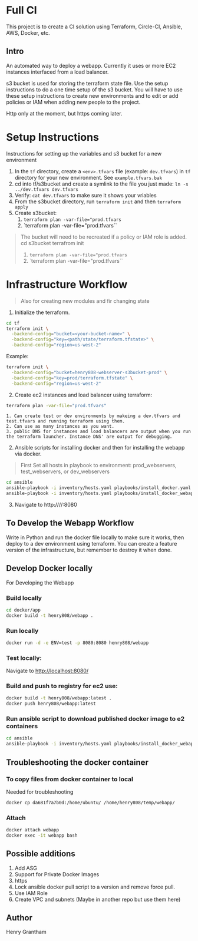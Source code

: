# Full CI

This project is to create a CI solution using Terraform, Circle-CI, Ansible, AWS, Docker, etc.

## Intro
An automated way to deploy a webapp. Currently it uses or more EC2 instances interfaced from a load balancer.

s3 bucket is used for storing the terraform state file. Use the setup instructions to do a one time setup of the s3 bucket. You will have to use these setup instructions to create new environments and to edit or add policies or IAM when adding new people to the project.

Http only at the moment, but https coming later.

# Setup Instructions
Instructions for setting up the variables and s3 bucket for a new environment
1. In the `tf` directory, create a `<env>.tfvars` file (example: `dev.tfvars`) in `tf` directory for your new environment. See `example.tfvars.bak` 
2. cd into tf/s3bucket and create a symlink to the file you just made: `ln -s ../dev.tfvars dev.tfvars`
3. Verify:  `cat dev.tfvars` to make sure it shows your vriables
4. From the s3bucket directory, run `terraform init` and then `terraform apply`
5. Create s3bucket: 
    1. `terraform plan -var-file="prod.tfvars`
    2. `terraform plan -var-file="prod.tfvars``



> The bucket will need to be recreated if a policy or IAM role is added.
> cd s3bucket
> terrafrom init 
> 1. `terraform plan -var-file="prod.tfvars`
> 2. `terraform plan -var-file="prod.tfvars``

# Infrastructure Workflow
> Also for creating new modules and fir changing state
1. Initialize the terraform.
```bash
cd tf
terraform init \
  -backend-config="bucket=<your-bucket-name>" \
  -backend-config="key=<path/state/terraform.tfstate>" \
  -backend-config="region=us-west-2"
```

Example:
```bash
terraform init \
  -backend-config="bucket=henry808-webserver-s3bucket-prod" \
  -backend-config="key=prod/terraform.tfstate" \
  -backend-config="region=us-west-2"
```

2. Create ec2 instances and load balancer using terraform:
```bash
terraform plan -var-file="prod.tfvars"
```
    1. Can create test or dev environments by makeing a dev.tfvars and test.tfvars and running terraform using them.
    2. Can use as many instances as you want.
    3. public DNS for instances and load balancers are output when you run the terraform launcher. Instance DNS' are output for debugging.

2. Ansible scripts for installing docker and then for installing the webapp via docker.

> First Set all hosts in playbook to environment: prod_webservers, test_webservers, or dev_webservers

```bash
cd ansible
ansible-playbook -i inventory/hosts.yaml playbooks/install_docker.yaml
ansible-playbook -i inventory/hosts.yaml playbooks/install_docker_webapp.yaml
```
3. Navigate to http://<LB public DNS>//:8080

## To Develop the Webapp Workflow
Write in Python and run the docker file locally to make sure it works, then deploy to a dev environment using terraform. You can create a feature version of the infrastructure, but remember to destroy it when done.

## Develop Docker locally
For Developing the Webapp

### Build locally
```bash
cd docker/app
docker build -t henry808/webapp .
```

### Run locally
```bash
docker run -d -e ENV=test -p 8080:8080 henry808/webapp
```

### Test locally:
Navigate to [http://localhost:8080/](http://localhost:8080)

### Build and push to registry for ec2 use:
```bash
docker build -t henry808/webapp:latest .
docker push henry808/webapp:latest
```

### Run ansible script to download published docker image to e2 containers
```bash
cd ansible
ansible-playbook -i inventory/hosts.yaml playbooks/install_docker_webapp.yaml
```

## Troubleshooting the docker container

### To copy files from docker container to local 
Needed for troubleshooting
```bash
docker cp da681f7a7b0d:/home/ubuntu/ /home/henry808/temp/webapp/
```

### Attach
```bash
docker attach webapp
docker exec -it webapp bash
```

## Possible additions
1. Add ASG
2. Support for Private Docker Images
3. https
4. Lock ansible docker pull script to a version and remove force pull.
5. Use IAM Role
6. Create VPC and subnets (Maybe in another repo but use them here)


## Author
Henry Grantham
